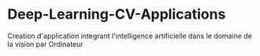 # Deep-Learning-CV-Applications
Creation d'application integrant l'intelligence artificielle dans le domaine de la vision par Ordinateur
